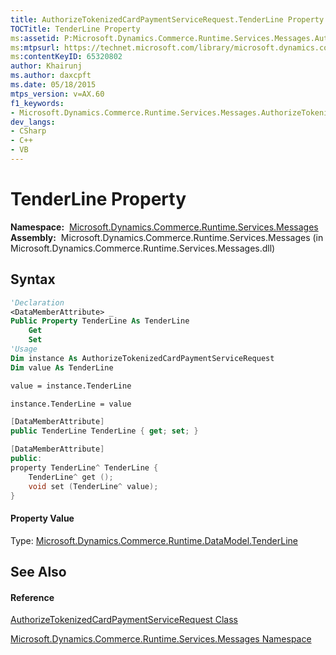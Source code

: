 ```yaml
---
title: AuthorizeTokenizedCardPaymentServiceRequest.TenderLine Property  (Microsoft.Dynamics.Commerce.Runtime.Services.Messages)
TOCTitle: TenderLine Property
ms:assetid: P:Microsoft.Dynamics.Commerce.Runtime.Services.Messages.AuthorizeTokenizedCardPaymentServiceRequest.TenderLine
ms:mtpsurl: https://technet.microsoft.com/library/microsoft.dynamics.commerce.runtime.services.messages.authorizetokenizedcardpaymentservicerequest.tenderline(v=AX.60)
ms:contentKeyID: 65320802
author: Khairunj
ms.author: daxcpft
ms.date: 05/18/2015
mtps_version: v=AX.60
f1_keywords:
- Microsoft.Dynamics.Commerce.Runtime.Services.Messages.AuthorizeTokenizedCardPaymentServiceRequest.TenderLine
dev_langs:
- CSharp
- C++
- VB
---
```


# TenderLine Property

**Namespace:**  [Microsoft.Dynamics.Commerce.Runtime.Services.Messages](microsoft-dynamics-commerce-runtime-services-messages-namespace.md)  
**Assembly:**  Microsoft.Dynamics.Commerce.Runtime.Services.Messages (in Microsoft.Dynamics.Commerce.Runtime.Services.Messages.dll)

## Syntax

``` vb
'Declaration
<DataMemberAttribute> _
Public Property TenderLine As TenderLine
    Get
    Set
'Usage
Dim instance As AuthorizeTokenizedCardPaymentServiceRequest
Dim value As TenderLine

value = instance.TenderLine

instance.TenderLine = value
```

``` csharp
[DataMemberAttribute]
public TenderLine TenderLine { get; set; }
```

``` c++
[DataMemberAttribute]
public:
property TenderLine^ TenderLine {
    TenderLine^ get ();
    void set (TenderLine^ value);
}
```

#### Property Value

Type: [Microsoft.Dynamics.Commerce.Runtime.DataModel.TenderLine](tenderline-class-microsoft-dynamics-commerce-runtime-datamodel.md)  

## See Also

#### Reference

[AuthorizeTokenizedCardPaymentServiceRequest Class](authorizetokenizedcardpaymentservicerequest-class-microsoft-dynamics-commerce-runtime-services-messages.md)

[Microsoft.Dynamics.Commerce.Runtime.Services.Messages Namespace](microsoft-dynamics-commerce-runtime-services-messages-namespace.md)

